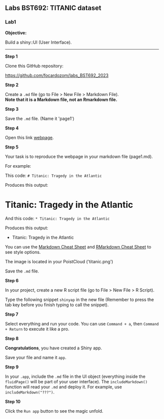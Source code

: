 ##  Labs BST692: TITANIC dataset

### Lab1

**Objective:**

Build a shiny::UI (User Interface). 

---

**Step 1**

Clone this GitHub repository:

https://github.com/focardozom/labs_BST692_2023

**Step 2**

Create a `.md` file (go to File > New File > Markdown File).  
**Note that it is a Markdown file, not an Rmarkdown file.**

**Step 3**

Save the `.md` file. (Name it 'page1')

**Step 4**

Open this link [webpage](https://rpubs.com/focardozom2/titatinc_bst692). 

**Step 5**

Your task is to reproduce the webpage in your markdown file (page1.md). 

For example:

This code: `# Titanic: Tragedy in the Atlantic` 

Produces this output:

# Titanic: Tragedy in the Atlantic

And this code: `* Titanic: Tragedy in the Atlantic` 

Produces this output:

* Titanic: Tragedy in the Atlantic

You can use the [Markdown Cheat Sheet](https://www.markdownguide.org/cheat-sheet/) and [RMarkdown Cheat Sheet](https://www.rstudio.com/wp-content/uploads/2015/02/rmarkdown-cheatsheet.pdf) to see style options.

The image is located in your PoistCloud ('titanic.png')

Save the `.md` file.

**Step 6**

In your project, create a new R script file (go to File > New File > R Script).

Type the following snippet `shinyap` in the new file (Remember to press the tab key before you finish typing to call the snippet). 

**Step 7**

Select everything and run your code. You can use `Command + a`, then `Command + Return` to execute it like a pro.

**Step 8**

**Congratulations**, you have created a Shiny app. 

Save your file and name it `app`. 

**Step 9**

In your `.app`, include the `.md` file in the UI object (everything inside the `fluidPage()` will be part of your user interface). The `includeMarkdown()` function will read your `.md` and deploy it. For example, use `includeMarkdown("???")`.

**Step 10** 

Click the `Run app` button to see the magic unfold.



